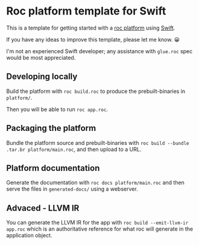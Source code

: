 # Roc platform template for Swift

This is a template for getting started with a [roc platform](https://www.roc-lang.org/platforms) using [Swift](https://swift.org).

If you have any ideas to improve this template, please let me know. 😀

I'm not an experienced Swift developer; any assistance with `glue.roc` spec would be most appreciated.

## Developing locally

Build the platform with `roc build.roc` to produce the prebuilt-binaries in `platform/`.

Then you will be able to run `roc app.roc`.

## Packaging the platform

Bundle the platform source and prebuilt-binaries with `roc build --bundle .tar.br platform/main.roc`, and then upload to a URL.

## Platform documentation

Generate the documentation with `roc docs platform/main.roc` and then serve the files in `generated-docs/` using a webserver.

## Advaced - LLVM IR

You can generate the LLVM IR for the app with `roc build --emit-llvm-ir app.roc` which is an authoritative reference for what roc will generate in the application object.
